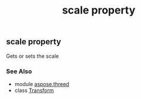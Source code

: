 ﻿---
title: scale property
second_title: Aspose.3D for Python via .NET API References
description: 
type: docs
weight: 250
url: /python-net/aspose.threed/transform/scale/
is_root: false
---

## scale property


Gets or sets the scale

### See Also
* module [aspose.threed](../../)
* class [Transform](/3d/python-net/aspose.threed/transform)
